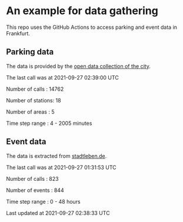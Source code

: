 # An example for data gathering

This repo uses the GitHub Actions to access parking and event data in Frankfurt.

## Parking data
The data is provided by the [open data collection of the city](https://www.offenedaten.frankfurt.de/).

The last call was at 2021-09-27 02:39:00 UTC

Number of calls   : 14762

Number of stations:    18

Number of areas   :     5

Time step range   :     4 -  2005 minutes


## Event data
The data is extracted from [stadtleben.de](https://stadtleben.de/frankfurt/).

The last call was at 2021-09-27 01:31:53 UTC

Number of calls   : 823

Number of events  : 844

Time step range   :   0 -  48 hours


Last updated at 2021-09-27 02:38:33 UTC
